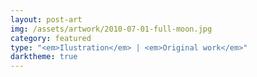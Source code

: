 ```yaml
---
layout: post-art
img: /assets/artwork/2010-07-01-full-moon.jpg
category: featured
type: "<em>Ilustration</em> | <em>Original work</em>"
darktheme: true
---
```

